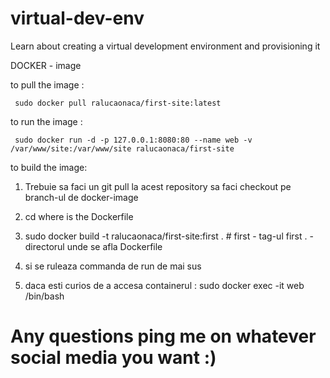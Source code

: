 # virtual-dev-env
Learn about creating a virtual development environment and provisioning it


DOCKER - image

to pull the image :
 
     sudo docker pull ralucaonaca/first-site:latest

to run the image :

     sudo docker run -d -p 127.0.0.1:8080:80 --name web -v /var/www/site:/var/www/site ralucaonaca/first-site 

to build the image:

   1. Trebuie sa faci un git pull la acest repository sa faci checkout pe branch-ul de docker-image

   2. cd where is the Dockerfile
 
   3.  sudo docker build -t ralucaonaca/first-site:first .  # first - tag-ul first . - directorul unde se afla Dockerfile

   4.  si se ruleaza commanda de run de mai sus
 
   5. daca esti curios de a accesa containerul : sudo docker exec -it web /bin/bash

# Any questions ping me on whatever social media you want :)

